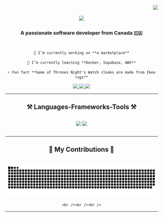 <img align="right"
    src="https://visitor-badge.laobi.icu/badge?page_id=salesp07.salesp07" />

<h1 align="center">
    <img
        src="https://readme-typing-svg.herokuapp.com?font=Fira+Code&duration=3000&pause=1000&random=false&width=435&lines=Hi+Their+!%F0%9F%91%8B+;I'm+Vaibhav+Thakare;" />
</h1>


<h3 align="center">A passionate software developer from Canada 🇨🇦</h3>

<br />

<div align="center">

    🔭 I’m currently working on **a marketplace**

    🌱 I’m currently learning **Docker, Supabase, AWS**

    ⚡ Fun fact **Game of Thrones Night's Watch cloaks are made from Ikea rugs**

</div>

<div align="center">
    <a href="mailto:pedro.sales.muniz@gmail.com">
        <img
            src="https://img.shields.io/badge/Gmail-333333?style=for-the-badge&logo=gmail&logoColor=red" />
    </a>
    <a href="https://linkedin.com/in/pedro-sales-muniz" target="_blank">
        <img
            src="https://img.shields.io/badge/LinkedIn-0077B5?style=for-the-badge&logo=linkedin&logoColor=white"
            target="_blank" />
    </a>
    <a href="https://salesp07.github.io" target="_blank">
        <img
            src="https://img.shields.io/badge/Portfolio-FF5722?style=for-the-badge&logo=todoist&logoColor=white"
            target="_blank" />
        <!-- sqlite, safari, google-chrome are other good icon options -->
    </a>
</div>

<hr />

<h2 align="center">⚒️ Languages-Frameworks-Tools ⚒️</h2>
<br />
<div align="center">
    <img
        src="https://skillicons.dev/icons?i=react,bootstrap,mui,html,css,vscode,github,figma,tailwind,git,r" />
    <img
        src="https://skillicons.dev/icons?i=nodejs,python,javascript,typescript,express,firebase,mongodb,c,java,nextjs,mysql,flask" /><br>
</div>

<br />
<hr />

<div align="center">
    <h2>🐍 My Contributions 🐍</h2>
    <br>
    <img alt="snake eating my contributions"
        src="https://raw.githubusercontent.com/salesp07/salesp07/output/github-contribution-grid-snake.svg" />

    <br /><br /><br />
</div>

<hr />
